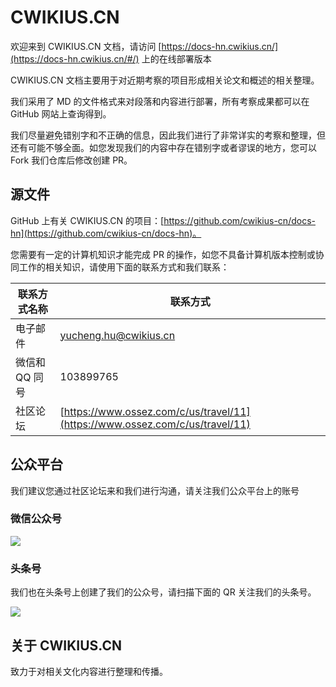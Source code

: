# CWIKIUS.CN

欢迎来到 CWIKIUS.CN 文档，请访问 [https://docs-hn.cwikius.cn/](https://docs-hn.cwikius.cn/#/) 上的在线部署版本

CWIKIUS.CN 文档主要用于对近期考察的项目形成相关论文和概述的相关整理。

我们采用了 MD 的文件格式来对段落和内容进行部署，所有考察成果都可以在 GitHub 网站上查询得到。

我们尽量避免错别字和不正确的信息，因此我们进行了非常详实的考察和整理，但还有可能不够全面。如您发现我们的内容中存在错别字或者谬误的地方，您可以 Fork 我们仓库后修改创建 PR。

## 源文件
GitHub 上有关 CWIKIUS.CN 的项目：[https://github.com/cwikius-cn/docs-hn](https://github.com/cwikius-cn/docs-hn)。

您需要有一定的计算机知识才能完成 PR 的操作，如您不具备计算机版本控制或协同工作的相关知识，请使用下面的联系方式和我们联系：

| 联系方式名称  | 联系方式  |
|---|---|
| 电子邮件  | [yucheng.hu@cwikius.cn](mailto:yucheng.hu@cwikius.cn)  |
| 微信和QQ 同号  | 103899765  |
| 社区论坛 | [https://www.ossez.com/c/us/travel/11](https://www.ossez.com/c/us/travel/11) |

## 公众平台
我们建议您通过社区论坛来和我们进行沟通，请关注我们公众平台上的账号

### 微信公众号
![](https://cdn.ossez.com/img/cwikius/cwikius-qr-wechat-search-w400.png)

### 头条号
我们也在头条号上创建了我们的公众号，请扫描下面的 QR 关注我们的头条号。

![](https://cdn.ossez.com/img/cwikius/cwikus-qr-toutiao.png)


## 关于 CWIKIUS.CN 
致力于对相关文化内容进行整理和传播。
